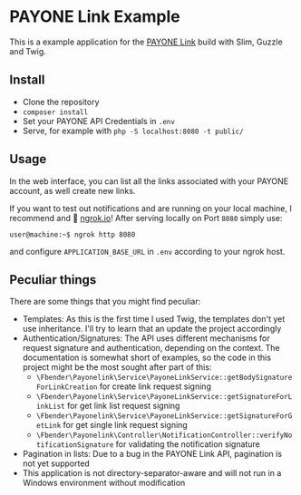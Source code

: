 # PAYONE Link Example

This is a example application for the [PAYONE Link](https://docs.payone.com/display/public/PLATFORM/Channel+PAYONE+Link])
build with Slim, Guzzle and Twig.

## Install

* Clone the repository
* `composer install`
* Set your PAYONE API Credentials in `.env`
* Serve, for example with `php -S localhost:8080 -t public/`

## Usage

In the web interface, you can list all the links associated with your PAYONE account, as well create new links.

If you want to test out notifications and are running on your local machine, I recommend and 💖 [ngrok.io](https://ngrok.io/)! After serving locally on Port `8080` simply use:

```
user@machine:~$ ngrok http 8080
```

and configure `APPLICATION_BASE_URL` in `.env` according to your ngrok host.

## Peculiar things

There are some things that you might find peculiar:

* Templates: As this is the first time I used Twig, the templates don't yet use inheritance. I'll try to learn that an update the project accordingly
* Authentication/Signatures: The API uses different mechanisms for request signature and authentication, depending on the context. The documentation is somewhat short of examples, so the code in this project might be the most sought after part of this:
   * `\Fbender\Payonelink\Service\PayoneLinkService::getBodySignatureForLinkCreation` for create link request signing
   * `\Fbender\Payonelink\Service\PayoneLinkService::getSignatureForLinkList` for get link list request signing
   * `\Fbender\Payonelink\Service\PayoneLinkService::getSignatureForGetLink` for get single link request signing
   * `\Fbender\Payonelink\Controller\NotificationController::verifyNotificationSignature` for validating the notification signature
* Pagination in lists: Due to a bug in the PAYONE Link API, pagination is not yet supported
* This application is not directory-separator-aware and will not run in a Windows environment without modification
